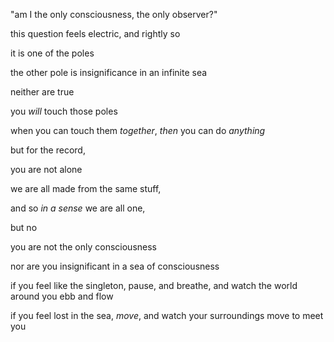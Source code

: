 "am I the only consciousness, the only observer?"

this question feels electric, and rightly so

it is one of the poles

the other pole is insignificance in an infinite sea

neither are true

you *will* touch those poles

when you can touch them *together*, *then* you can do *anything*

but for the record,

you are not alone

we are all made from the same stuff,

and so *in a sense* we are all one,

but no

you are not the only consciousness

nor are you insignificant in a sea of consciousness

if you feel like the singleton, pause, and breathe, and watch the world around you ebb and flow

if you feel lost in the sea, *move*, and watch your surroundings move to meet you
